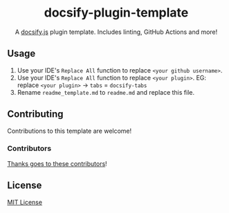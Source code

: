 <div align="center">

# docsify-plugin-template

A [docsify.js](https://docsify.js.org/) plugin template. Includes linting, GitHub Actions and more!

</div>

## Usage

1. Use your IDE's `Replace All` function to replace `<your github username>`.
2. Use your IDE's `Replace All` function to replace `<your plugin>`.
    EG: replace `<your plugin>` -> `tabs` = `docsify-tabs`
3. Rename `readme_template.md` to `readme.md` and replace this file.

## Contributing

Contributions to this template are welcome!

### Contributors

[Thanks goes to these contributors](https://github.com/jthegedus/docsify-plugin-template/graphs/contributors)!

## License

[MIT License](license)
